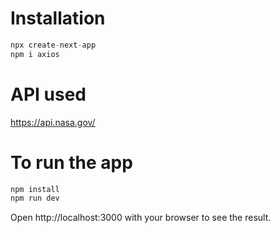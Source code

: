 # Installation
```JavaScript
npx create-next-app
npm i axios
```

# API used
https://api.nasa.gov/

# To run the app
```JavaScript
npm install
npm run dev
```

Open http://localhost:3000 with your browser to see the result.
